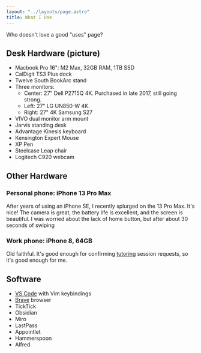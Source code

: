 ```yaml
---
layout: "../layouts/page.astro"
title: What I Use
---
```


Who doesn't love a good "uses" page?

## Desk Hardware (picture)

- Macbook Pro 16": M2 Max, 32GB RAM, 1TB SSD
- CalDigit TS3 Plus dock
- Twelve South BookArc stand
- Three monitors:
  - Center: 27" Dell P2715Q 4K. Purchased in late 2017, still going strong.
  - Left: 27" LG UN850-W 4K.
  - Right: 27" 4K Samsung S27
- VIVO dual monitor arm mount
- Jarvis standing desk
- Advantage Kinesis keyboard
- Kensington Expert Mouse
- XP Pen
- Steelcase Leap chair
- Logitech C920 webcam

## Other Hardware

### Personal phone: iPhone 13 Pro Max

After years of using an iPhone SE, I recently splurged on the 13 Pro Max. It's nice! The camera is great, the battery life is excellent, and the screen is beautiful. I was worried about the lack of home button, but after about 30 seconds of swiping

### Work phone: iPhone 8, 64GB

Old faithful. It's good enough for confirming [tutoring](/tutor) session requests, so it's good enough for me.

## Software

- [VS Code](https://code.visualstudio.com/) with Vim keybindings
- [Brave](https://brave.com/) browser
- TickTick
- Obsidian
- Miro
- LastPass
- Appointlet
- Hammerspoon
- Alfred
